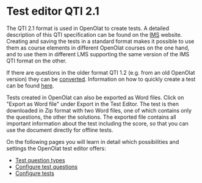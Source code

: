 # Test editor QTI 2.1

The QTI 2.1 format is used in OpenOlat to create tests. A detailed description
of this QTI specification can be found on the [IMS](http://www.imsglobal.org/)
website. Creating and saving the tests in a standard format makes it possible
to use them as course elements in different OpenOlat courses on the one hand,
and to use them in different LMS supporting the same version of the IMS QTI
format on the other.

If there are questions in the older format QTI 1.2 (e.g. from an old OpenOlat
version) they can be [converted](Changing_from_QTI_1.2_to_QTI_2.1.md).
Information on how to quickly create a test can be found
[here](Four_Steps_to_Your_Test_or_Self-test.md).

Tests created in OpenOlat can also be exported as Word files. Click on "Export
as Word file" under Export in the Test Editor. The test is then downloaded in
Zip format with two Word files, one of which contains only the questions, the
other the solutions. The exported file contains all important information
about the test including the score, so that you can use the document directly
for offline tests.

On the following pages you will learn in detail which possibilities and
settings the OpenOlat test editor offers:

  * [Test question types](Test_question_types.md)
  * [Configure test questions](Configure_test_questions.md)
  * [Configure tests](Configure_tests.md)

  

